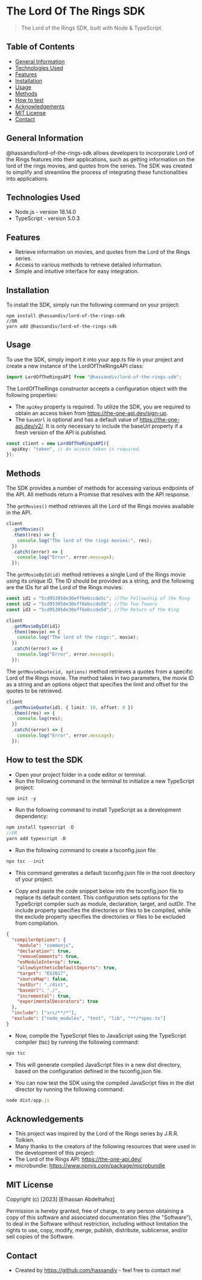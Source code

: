 # The Lord Of The Rings SDK

> The Lord of the Rings SDK, built with Node &amp; TypeScript.

## Table of Contents

- [General Information](#general-information)
- [Technologies Used](#technologies-used)
- [Features](#features)
- [Installation](#installation)
- [Usage](#usage)
- [Methods](#methods)
- [How to test](#how-to-test)
- [Acknowledgements](#acknowledgements)
- [MIT License](#mit-License)
- [Contact](#contact)

## General Information

@hassandiv/lord-of-the-rings-sdk allows developers to incorporate Lord of the Rings features into their applications, such as getting information on the lord of the rings movies, and quotes from the series. The SDK was created to simplify and streamline the process of integrating these functionalities into applications.

## Technologies Used

- Node.js - version 18.14.0
- TypeScript - version 5.0.3

## Features

- Retrieve information on movies, and quotes from the Lord of the Rings series.
- Access to various methods to retrieve detailed information.
- Simple and intuitive interface for easy integration.

## Installation

To install the SDK, simply run the following command on your project:

```
npm install @hassandiv/lord-of-the-rings-sdk
//OR
yarn add @hassandiv/lord-of-the-rings-sdk
```

## Usage

To use the SDK, simply import it into your app.ts file in your project and create a new instance of the LordOfTheRingsAPI class:

```ts
import LordOfTheRingsAPI from "@hassandiv/lord-of-the-rings-sdk";
```

The LordOfTheRings constructor accepts a configuration object with the following properties:

- The `apiKey` property is required. To utilize the SDK, you are required to obtain an access token from https://the-one-api.dev/sign-up.
- The `baseUrl` is optional and has a default value of https://the-one-api.dev/v2/. It is only necessary to include the baseUrl property if a fresh version of the API is published.

```ts
const client = new LordOfTheRingsAPI({
  apiKey: "token", // An access token is required.
});
```

## Methods

The SDK provides a number of methods for accessing various endpoints of the API. All methods return a Promise that resolves with the API response.

The `getMovies()` method retrieves all the Lord of the Rings movies available in the API.

```ts
client
  .getMovies()
  .then((res) => {
    console.log("The lord of the rings movies:", res);
  })
  .catch((error) => {
    console.log("Error", error.message);
  });
```

The `getMovieById(id)` method retrieves a single Lord of the Rings movie using its unique ID. The ID should be provided as a string, and the following are the IDs for all the Lord of the Rings movies:

```ts
const id1 = "5cd95395de30eff6ebccde5c"; //The Fellowship of the Ring
const id2 = "5cd95395de30eff6ebccde5b"; //The Two Towers
const id3 = "5cd95395de30eff6ebccde5d"; //The Return of the King

client
  .getMovieById(id1)
  .then((movie) => {
    console.log("The lord of the rings:", movie);
  })
  .catch((error) => {
    console.log("Error", error.message);
  });
```

The `getMovieQuote(id, options)` method retrieves a quotes from a specific Lord of the Rings movie. The method takes in two parameters, the movie ID as a string and an options object that specifies the limit and offset for the quotes to be retrieved.

```ts
client
  .getMovieQuote(id1, { limit: 10, offset: 0 })
  .then((res) => {
    console.log(res);
  })
  .catch((error) => {
    console.log("Error", error.message);
  });
```

## How to test the SDK

- Open your project folder in a code editor or terminal.
- Run the following command in the terminal to initialize a new TypeScript project:

```ts
npm init -y
```

- Run the following command to install TypeScript as a development dependency:

```ts
npm install typescript -D
//OR
yarn add typescript -D
```

- Run the following command to create a tsconfig.json file:

```ts
npx tsc --init
```

- This command generates a default tsconfig.json file in the root directory of your project.

- Copy and paste the code snippet below into the tsconfig.json file to replace its default content. This configuration sets options for the TypeScript compiler such as module, declaration, target, and outDir. The include property specifies the directories or files to be compiled, while the exclude property specifies the directories or files to be excluded from compilation.

```json
{
  "compilerOptions": {
    "module": "commonjs",
    "declaration": true,
    "removeComments": true,
    "esModuleInterop": true,
    "allowSyntheticDefaultImports": true,
    "target": "ES2017",
    "sourceMap": false,
    "outDir": "./dist",
    "baseUrl": "./",
    "incremental": true,
    "experimentalDecorators": true
  },
  "include": ["src/**/*"],
  "exclude": ["node_modules", "test", "lib", "**/*spec.ts"]
}
```

- Now, compile the TypeScript files to JavaScript using the TypeScript compiler (tsc) by running the following command:

```ts
npx tsc
```

- This will generate compiled JavaScript files in a new dist directory, based on the configuration defined in the tsconfig.json file.

- You can now test the SDK using the compiled JavaScript files in the dist director by running the following command:

```ts
node dist/app.js
```

## Acknowledgements

- This project was inspired by the Lord of the Rings series by J.R.R. Tolkien.
- Many thanks to the creators of the following resources that were used in the development of this project:
- The Lord of the Rings API: https://the-one-api.dev/
- microbundle: https://www.npmjs.com/package/microbundle

## MIT License

Copyright (c) [2023] [Elhassan Abdelhafez]

Permission is hereby granted, free of charge, to any person obtaining a copy
of this software and associated documentation files (the "Software"), to deal
in the Software without restriction, including without limitation the rights
to use, copy, modify, merge, publish, distribute, sublicense, and/or sell
copies of the Software.

## Contact

- Created by https://github.com/hassandiv - feel free to contact me!
